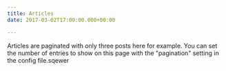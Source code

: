 ```yaml
---
title: Articles
date: 2017-03-02T17:00:00.000+00:00

---
```

Articles are paginated with only three posts here for example. You can set the number of entries to show on this page with the "pagination" setting in the config file.sqewer